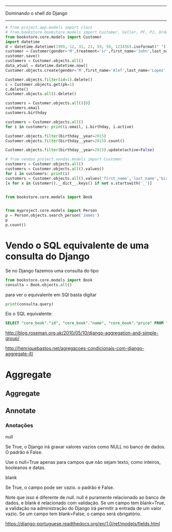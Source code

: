 ***************************
Dominando o shell do Django
***************************

```python
# from project.app.models import class
# from bookstore.bookstore.models import Customer, Seller, PF, PJ, Ordered, Sale, Author, Publisher, Book, Store
from bookstore.core.models import Customer
import datetime
d = datetime.datetime(1999, 12, 31, 23, 59, 59, 123456).isoformat(" ")
customer = Customer(gender='M',treatment='sr',first_name='John',last_name='Smith',birthday=d,email='js@example.com')
customer.save()
customers = Customer.objects.all()
data_atual = datetime.datetime.now()
Customer.objects.create(gender='M',first_name='Alef',last_name='Lopez',birthday=data_atual,email='al@example.com')

Customer.objects.filter(id=1).delete()
c = Customer.objects.get(pk=1)
c.delete()
Customer.objects.all().delete()

customers = Customer.objects.all()[0]
customers.email
customers.birthday

customers = Customer.objects.all()
for i in customers: print(i.email, i.birthday, i.active)

Customer.objects.filter(birthday__year=2015)
Customer.objects.filter(birthday__year=2015).count()

Customer.objects.filter(birthday__year=2015).update(active=False)

# from vendas_project.vendas.models import Customer
customers = Customer.objects.all()
customers = Customer.objects.all().values()
for i in customers: print(i)
customers = Customer.objects.all().values('first_name','last_name','birthday')
[x for x in Customer().__dict__.keys() if not x.startswith('_')]


from bookstore.core.models import Book


from myproject.core.models import Person
p = Person.objects.search_person('James')
p
p.count()
```



Vendo o SQL equivalente de uma consulta do Django
=================================================

Se no Django fazemos uma consulta do tipo

```python
from bookstore.core.models import Book
consulta = Book.objects.all()
```

para ver o equivalente em SQl basta digitar

```python
print(consulta.query)
```

Eis o SQL equivalente:

```sql
SELECT "core_book"."id", "core_book"."name", "core_book"."price" FROM "core_book" ORDER BY "core_book"."name" ASC
```

http://blog.roseman.org.uk/2010/05/10/django-aggregation-and-simple-group/

http://henriquebastos.net/agregacoes-condicionais-com-django-aggregate-if/

Aggregate
=========

Aggregate
---------

Annotate
--------

### Anotações

null

Se True, o Django irá gravar valores vazios como NULL no banco de dados. O padrão é False.

Use o null=True apenas para campos que não sejam texto, como inteiros, booleanos e datas.

blank

Se True, o campo pode ser vazio. o padrão é False.

Note que isso é diferente de null. null é puramente relacionado ao banco de dados, e blank é relacionado com validação. Se um campo tem blank=True, a validação na administração do Django irá permitir a entrada de um valor vazio. Se um campo tem blank=False, o campo será obrigatório.


https://django-portuguese.readthedocs.org/en/1.0/ref/models/fields.html